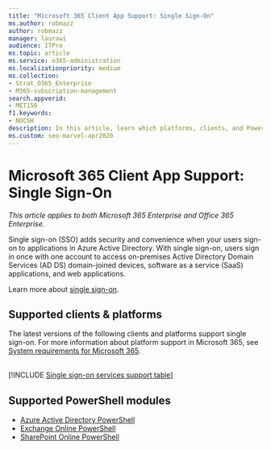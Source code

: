 ```yaml
---
title: "Microsoft 365 Client App Support: Single Sign-On"
ms.author: robmazz
author: robmazz
manager: laurawi
audience: ITPro
ms.topic: article
ms.service: o365-administration
ms.localizationpriority: medium
ms.collection: 
- Strat_O365_Enterprise
- M365-subscription-management
search.appverid:
- MET150
f1.keywords:
- NOCSH
description: In this article, learn which platforms, clients, and PowerShell modules support single sign-on for Microsoft 365.
ms.custom: seo-marvel-apr2020
---
```


# Microsoft 365 Client App Support: Single Sign-On

*This article applies to both Microsoft 365 Enterprise and Office 365 Enterprise.*

Single sign-on (SSO) adds security and convenience when your users sign-on to applications in Azure Active Directory. With single sign-on, users sign in once with one account to access on-premises Active Directory Domain Services (AD DS) domain-joined devices, software as a service (SaaS) applications, and web applications.

Learn more about [single sign-on](/azure/active-directory/manage-apps/what-is-single-sign-on).

## Supported clients & platforms

The latest versions of the following clients and platforms support single sign-on. For more information about platform support in Microsoft 365, see [System requirements for Microsoft 365](/microsoft-365/microsoft-365-and-office-resources).
<br>
<br>

[!INCLUDE [Single sign-on services support table](../includes/microsoft-365-client-support-single-sign-on-include.md)]

## Supported PowerShell modules

- [Azure Active Directory PowerShell](/powershell/azure/active-directory/overview)
- [Exchange Online PowerShell](/powershell/exchange/exchange-online-powershell)
- [SharePoint Online PowerShell](/powershell/sharepoint/sharepoint-online/connect-sharepoint-online)
